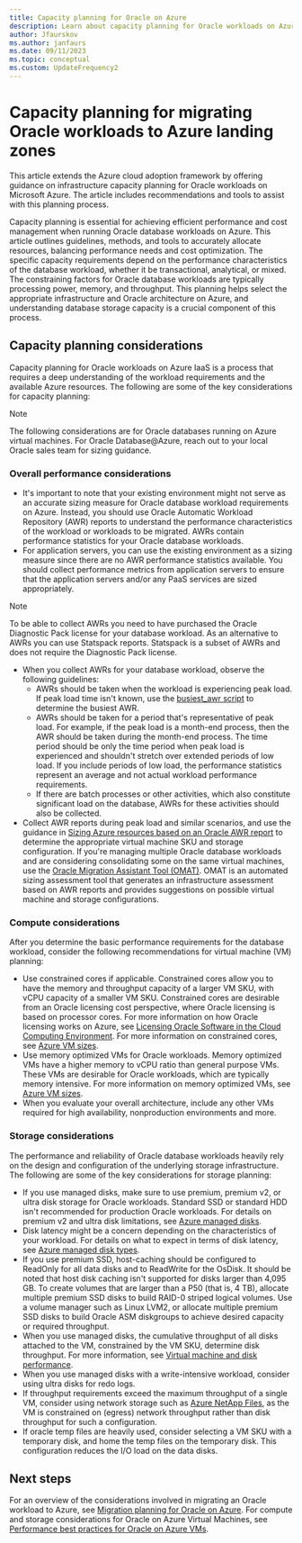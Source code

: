 ```yaml
---
title: Capacity planning for Oracle on Azure
description: Learn about capacity planning for Oracle workloads on Azure IaaS.
author: Jfaurskov
ms.author: janfaurs
ms.date: 09/11/2023
ms.topic: conceptual
ms.custom: UpdateFrequency2
---
```


# Capacity planning for migrating Oracle workloads to Azure landing zones

This article extends the Azure cloud adoption framework by offering guidance on infrastructure capacity planning for Oracle workloads on Microsoft Azure. The article includes recommendations and tools to assist with this planning process.

Capacity planning is essential for achieving efficient performance and cost management when running Oracle database workloads on Azure. This article outlines guidelines, methods, and tools to accurately allocate resources, balancing performance needs and cost optimization. The specific capacity requirements depend on the performance characteristics of the database workload, whether it be transactional, analytical, or mixed. The constraining factors for Oracle database workloads are typically processing power, memory, and throughput. This planning helps select the appropriate infrastructure and Oracle architecture on Azure, and understanding database storage capacity is a crucial component of this process.

## Capacity planning considerations

Capacity planning for Oracle workloads on Azure IaaS is a process that requires a deep understanding of the workload requirements and the available Azure resources. The following are some of the key considerations for capacity planning:

> [!NOTE]
> The following considerations are for Oracle databases running on Azure virtual machines. For Oracle Database@Azure, reach out to your local Oracle sales team for sizing guidance.

### Overall performance considerations

- It's important to note that your existing environment might not serve as an accurate sizing measure for Oracle database workload requirements on Azure. Instead, you should use Oracle Automatic Workload Repository (AWR) reports to understand the performance characteristics of the workload or workloads to be migrated. AWRs contain performance statistics for your Oracle database workloads.
- For application servers, you can use the existing environment as a sizing measure since there are no AWR performance statistics available. You should collect performance metrics from application servers to ensure that the application servers and/or any PaaS services are sized appropriately.

> [!NOTE]
> To be able to collect AWRs you need to have purchased the Oracle Diagnostic Pack license for your database workload. As an alternative to AWRs you can use Statspack reports. Statspack is a subset of AWRs and does not require the Diagnostic Pack license.

- When you collect AWRs for your database workload, observe the following guidelines:
  - AWRs should be taken when the workload is experiencing peak load. If peak load time isn't known, use the [busiest_awr script](https://github.com/Azure/Oracle-Workloads-for-Azure/blob/main/az-oracle-sizing/busiest_awr.sql) to determine the busiest AWR.
  - AWRs should be taken for a period that's representative of peak load. For example, if the peak load is a month-end process, then the AWR should be taken during the month-end process. The time period should be only the time period when peak load is experienced and shouldn't stretch over extended periods of low load. If you include periods of low load, the performance statistics represent an average and not actual workload performance requirements.
  - If there are batch processes or other activities, which also constitute significant load on the database, AWRs for these activities should also be collected.
- Collect AWR reports during peak load and similar scenarios, and use the guidance in [Sizing Azure resources based on an Oracle AWR report](https://aka.ms/oracle/azure-iaas-sizing) to determine the appropriate virtual machine SKU and storage configuration. If you're managing multiple Oracle database workloads and are considering consolidating some on the same virtual machines, use the [Oracle Migration Assistant Tool (OMAT)](https://aka.ms/lza/oracle/omat). OMAT is an automated sizing assessment tool that generates an infrastructure assessment based on AWR reports and provides suggestions on possible virtual machine and storage configurations.

### Compute considerations

After you determine the basic performance requirements for the database workload, consider the following recommendations for virtual machine (VM) planning:

- Use constrained cores if applicable. Constrained cores allow you to have the memory and throughput capacity of a larger VM SKU, with vCPU capacity of a smaller VM SKU. Constrained cores are desirable from an Oracle licensing cost perspective, where Oracle licensing is based on processor cores. For more information on how Oracle licensing works on Azure, see [Licensing Oracle Software in the Cloud Computing Environment](https://www.oracle.com/us/corporate/pricing/cloud-licensing-070579.pdf). For more information on constrained cores, see [Azure VM sizes](/azure/virtual-machines/sizes).
- Use memory optimized VMs for Oracle workloads. Memory optimized VMs have a higher memory to vCPU ratio than general purpose VMs. These VMs are desirable for Oracle workloads, which are typically memory intensive. For more information on memory optimized VMs, see [Azure VM sizes](/azure/virtual-machines/sizes-memory).
- When you evaluate your overall architecture, include any other VMs required for high availability, nonproduction environments and more.

### Storage considerations

The performance and reliability of Oracle database workloads heavily rely on the design and configuration of the underlying storage infrastructure. The following are some of the key considerations for storage planning:

- If you use managed disks, make sure to use premium, premium v2, or ultra disk storage for Oracle workloads. Standard SSD or standard HDD isn't recommended for production Oracle workloads. For details on premium v2 and ultra disk limitations, see [Azure managed disks](/azure/virtual-machines/disks-types).
- Disk latency might be a concern depending on the characteristics of your workload. For details on what to expect in terms of disk latency, see [Azure managed disk types](/azure/virtual-machines/disks-types#disk-type-comparison).
- If you use premium SSD, host-caching should be configured to ReadOnly for all data disks and to ReadWrite for the OsDisk. It should be noted that host disk caching isn't supported for disks larger than 4,095 GB. To create volumes that are larger than a P50 (that is, 4 TB), allocate multiple premium SSD disks to build RAID-0 striped logical volumes. Use a volume manager such as Linux LVM2, or allocate multiple premium SSD disks to build Oracle ASM diskgroups to achieve desired capacity or required throughput.
- When you use managed disks, the cumulative throughput of all disks attached to the VM, constrained by the VM SKU, determine disk throughput. For more information, see [Virtual machine and disk performance](/azure/virtual-machines/disks-performance#disk-io-capping).
- When you use managed disks with a write-intensive workload, consider using ultra disks for redo logs.
- If throughput requirements exceed the maximum throughput of a single VM, consider using network storage such as [Azure NetApp Files](/azure/azure-netapp-files/azure-netapp-files-introduction), as the VM is constrained on (egress) network throughput rather than disk throughput for such a configuration.
- If oracle temp files are heavily used, consider selecting a VM SKU with a temporary disk, and home the temp files on the temporary disk. This configuration reduces the I/O load on the data disks.

## Next steps

For an overview of the considerations involved in migrating an Oracle workload to Azure, see [Migration planning for Oracle on Azure](./oracle-migration-planning.md).
For compute and storage considerations for Oracle on Azure Virtual Machines, see [Performance best practices for Oracle on Azure VMs](/azure/virtual-machines/workloads/oracle/oracle-performance-best-practice).
